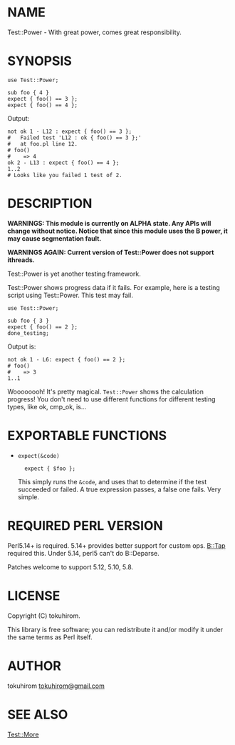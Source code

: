 # NAME

Test::Power - With great power, comes great responsibility.

# SYNOPSIS

    use Test::Power;

    sub foo { 4 }
    expect { foo() == 3 };
    expect { foo() == 4 };

Output:

    not ok 1 - L12 : expect { foo() == 3 };
    #   Failed test 'L12 : ok { foo() == 3 };'
    #   at foo.pl line 12.
    # foo()
    #    => 4
    ok 2 - L13 : expect { foo() == 4 };
    1..2
    # Looks like you failed 1 test of 2.

# DESCRIPTION

__WARNINGS: This module is currently on ALPHA state. Any APIs will change without notice. Notice that since this module uses the B power, it may cause segmentation fault.__

__WARNINGS AGAIN: Current version of Test::Power does not support ithreads.__

Test::Power is yet another testing framework.

Test::Power shows progress data if it fails. For example, here is a testing script using Test::Power. This test may fail.

    use Test::Power;

    sub foo { 3 }
    expect { foo() == 2 };
    done_testing;

Output is:

    not ok 1 - L6: expect { foo() == 2 };
    # foo()
    #    => 3
    1..1

Woooooooh! It's pretty magical. `Test::Power` shows the calculation progress! You don't need to use different functions for different testing types, like ok, cmp\_ok, is...

# EXPORTABLE FUNCTIONS

- `expect(&code)`

        expect { $foo };

    This simply runs the `&code`, and uses that to determine if the test succeeded or failed.
    A true expression passes, a false one fails.  Very simple.

# REQUIRED PERL VERSION

Perl5.14+ is required. 5.14+ provides better support for custom ops.
[B::Tap](https://metacpan.org/pod/B::Tap) required this. Under 5.14, perl5 can't do B::Deparse.

Patches welcome to support 5.12, 5.10, 5.8.

# LICENSE

Copyright (C) tokuhirom.

This library is free software; you can redistribute it and/or modify
it under the same terms as Perl itself.

# AUTHOR

tokuhirom <tokuhirom@gmail.com>

# SEE ALSO

[Test::More](https://metacpan.org/pod/Test::More)
